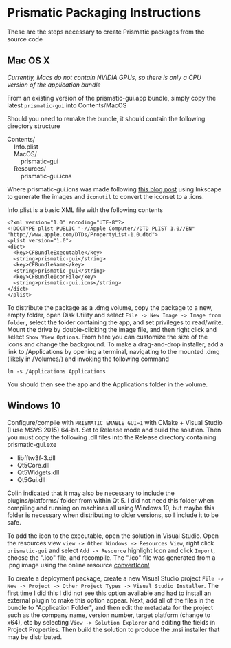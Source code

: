# Prismatic Packaging Instructions

These are the steps necessary to create Prismatic packages from the source code

## Mac OS X

*Currently, Macs do not contain NVIDIA GPUs, so there is only a CPU version of the application bundle*

From an existing version of the prismatic-gui.app bundle, simply copy the latest `prismatic-gui` into Contents/MacOS

Should you need to remake the bundle, it should contain the following directory structure  

Contents/  
&nbsp;&nbsp;&nbsp;&nbsp;Info.plist  
&nbsp;&nbsp;&nbsp;&nbsp;MacOS/  
&nbsp;&nbsp;&nbsp;&nbsp;&nbsp;&nbsp;&nbsp;&nbsp;prismatic-gui  
&nbsp;&nbsp;&nbsp;&nbsp;Resources/  
&nbsp;&nbsp;&nbsp;&nbsp;&nbsp;&nbsp;&nbsp;&nbsp;prismatic-gui.icns

Where prismatic-gui.icns was made following [this blog post](https://blog.macsales.com/28492-create-your-own-custom-icons-in-10-7-5-or-later) using Inkscape to generate the images and `iconutil` to convert the iconset to a .icns.  

 Info.plist is a basic XML file with the following contents


~~~
<?xml version="1.0" encoding="UTF-8"?>
<!DOCTYPE plist PUBLIC "-//Apple Computer//DTD PLIST 1.0//EN" "http://www.apple.com/DTDs/PropertyList-1.0.dtd">
<plist version="1.0">
<dict>
  <key>CFBundleExecutable</key>
  <string>prismatic-gui</string>
  <key>CFBundleName</key>
  <string>prismatic-gui</string>
  <key>CFBundleIconFile</key>
  <string>prismatic-gui.icns</string>
</dict>
</plist>
~~~

To distribute the package as a .dmg volume, copy the package to a new, empty folder, open Disk Utility and select `File -> New Image -> Image from folder`, select the folder containing the app, and set privileges to read/write. Mount the drive by double-clicking the image file, and then right click and select `Show View Options`. From here you can customize the size of the icons and change the background. To make a drag-and-drop installer, add a link to /Applications by opening a terminal, navigating to the mounted .dmg (likely in /Volumes/) and invoking the following command

~~~
ln -s /Applications Applications
~~~

You should then see the app and the Applications folder in the volume. 

## Windows 10

Configure/compile with `PRISMATIC_ENABLE_GUI=1` with CMake + Visual Studio (I use MSVS 2015) 64-bit. Set to Release mode and build the solution. Then you must copy the following .dll files into the Release directory containing prismatic-gui.exe

* libfftw3f-3.dll
* Qt5Core.dll
* Qt5Widgets.dll
* Qt5Gui.dll

Colin indicated that it may also be necessary to include the plugins/platforms/ folder from within Qt 5. I did not need this folder when compiling and running on machines all using Windows 10, but maybe this folder is necessary when distributing to older versions, so I include it to be safe.

To add the icon to the executable, open the solution in Visual Studio. Open the resources view `view -> Other Windows -> Resources View`, right click `prismatic-gui` and select `Add -> Resource` highlight Icon and click `Import`, choose the ".ico" file, and recompile. The ".ico" file was generated from a .png image using the online resource [convertIcon!](www.converticon.com)

To create a deployment package, create a new Visual Studio project `File -> New -> Project -> Other Project Types -> Visual Studio Installer`. The first time I did this I did not see this option available and had to install an external plugin to make this option appear. Next, add all of the files in the bundle to "Application Folder", and then edit the metadata for the project such as the company name, version number, target platform (change to x64), etc by selecting `View -> Solution Explorer` and editing the fields in Project Properties. Then build the solution to produce the .msi installer that may be distributed.
